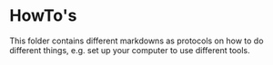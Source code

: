 # HowTo's

This folder contains different markdowns as protocols on how to do different things, e.g. set up your computer to use different tools. <br />
